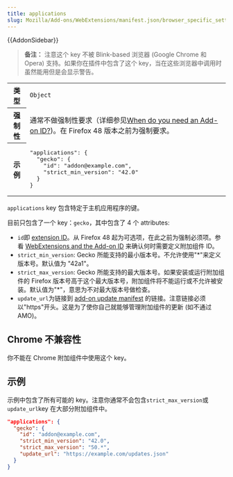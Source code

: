 ```yaml
---
title: applications
slug: Mozilla/Add-ons/WebExtensions/manifest.json/browser_specific_settings
---
```


{{AddonSidebar}}

> **备注：** 注意这个 key 不被 Blink-based 浏览器 (Google Chrome 和 Opera) 支持。如果你在插件中包含了这个 key，当在这些浏览器中调用时虽然能用但是会显示警告。

<table class="fullwidth-table standard-table">
  <tbody>
    <tr>
      <th scope="row">类型</th>
      <td><code>Object</code></td>
    </tr>
    <tr>
      <th scope="row">强制性</th>
      <td>
        通常不做强制性要求（详细参见<a
          href="/zh-CN/Add-ons/WebExtensions/WebExtensions_and_the_Add-on_ID#When_do_you_need_an_Add-on_ID"
          >When do you need an Add-on ID</a
        ><a
          href="/zh-CN/Add-ons/WebExtensions/manifest.json/applications#When_do_I_need_the_applications_key"
          >?</a
        >)。在 Firefox 48 版本之前为强制要求。
      </td>
    </tr>
    <tr>
      <th scope="row">示例</th>
      <td>
        <pre class="brush: json">
"applications": {
  "gecko": {
    "id": "addon@example.com",
    "strict_min_version": "42.0"
  }
}</pre
        >
      </td>
    </tr>
  </tbody>
</table>

`applications` key 包含特定于主机应用程序的键。

目前只包含了一个 key：`gecko`，其中包含了 4 个 attributes:

- `id`即 [extension ID](/zh-CN/Add-ons/Install_Manifests#id)。从 Firefox 48 起为可选项，在此之前为强制必须项。参看 [WebExtensions and the Add-on ID](/zh-CN/docs/Mozilla/Add-ons/WebExtensions/WebExtensions_and_the_Add-on_ID) 来确认何时需要定义附加组件 ID。
- `strict_min_version`: Gecko 所能支持的最小版本号。不允许使用"\*"来定义版本号。默认值为 "42a1"。
- `strict_max_version`: Gecko 所能支持的最大版本号。如果安装或运行附加组件的 Firefox 版本号高于这个最大版本号，附加组件将不能运行或不允许被安装。默认值为"\*"，意思为不对最大版本号做检查。
- `update_url`为链接到 [add-on update manifest](/zh-CN/Add-ons/Updates) 的链接。注意链接必须以"https"开头。这是为了使你自己就能够管理附加组件的更新 (如不通过 AMO)。

## Chrome 不兼容性

你不能在 Chrome 附加组件中使用这个 key。

## 示例

示例中包含了所有可能的 key。注意你通常不会包含`strict_max_version`或`update_url`key 在大部分附加组件中。

```json
"applications": {
  "gecko": {
    "id": "addon@example.com",
    "strict_min_version": "42.0",
    "strict_max_version": "50.*",
    "update_url": "https://example.com/updates.json"
  }
}
```
